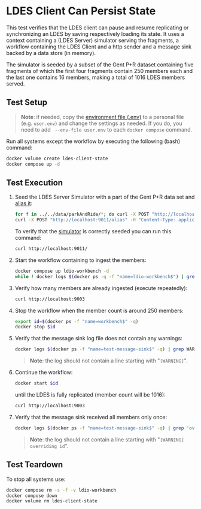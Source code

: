 # LDES Client Can Persist State
This test verifies that the LDES client can pause and resume replicating or synchronizing an LDES by saving respectively loading its state. It uses a context containing a (LDES Server) simulator serving the fragments, a workflow containing the LDES Client and a http sender and a message sink backed by a data store (in memory).

The simulator is seeded by a subset of the Gent P+R dataset containing five fragments of which the first four fragments contain 250 members each and the last one contains 16 members, making a total of 1016 LDES members served. 

## Test Setup
> **Note**: if needed, copy the [environment file (.env)](./.env) to a personal file (e.g. `user.env`) and change the settings as needed. If you do, you need to add ` --env-file user.env` to each `docker compose` command.

Run all systems except the workflow by executing the following (bash) command:
```bash
docker volume create ldes-client-state
docker compose up -d
```

## Test Execution
1. Seed the LDES Server Simulator with a part of the Gent P+R data set and [alias it](./create-alias.json):
    ```bash
    for f in ../../data/parkAndRide/*; do curl -X POST "http://localhost:9011/ldes" -H "Content-Type: text/turtle" -d "@$f"; done
    curl -X POST "http://localhost:9011/alias" -H "Content-Type: application/json" -d '@data/create-alias.json'
    ```
    To verify that the [simulator](http://localhost:9011/) is correctly seeded you can run this command: 
    ```bash
    curl http://localhost:9011/
    ```

2. Start the workflow containing to ingest the members:
   ```bash
   docker compose up ldio-workbench -d
   while ! docker logs $(docker ps -q -f "name=ldio-workbench$") | grep 'Started Application in' ; do sleep 1; done
   ```

3. Verify how many members are already ingested (execute repeatedly):
    ```bash
    curl http://localhost:9003
    ```

4. Stop the workflow when the member count is around 250 members:
   ```bash
   export id=$(docker ps -f "name=workbench$" -q)
   docker stop $id
   ```

5. Verify that the message sink log file does not contain any warnings:
    ```bash
    docker logs $(docker ps -f "name=test-message-sink$" -q) | grep WARNING
    ```
    > **Note**: the log should not contain a line starting with "`[WARNING]`".

6. Continue the workflow:
   ```bash
   docker start $id
   ```
   until the LDES is fully replicated (member count will be 1016):
    ```bash
    curl http://localhost:9003
    ```

7. Verify that the message sink received all members only once:
    ```bash
    docker logs $(docker ps -f "name=test-message-sink$" -q) | grep 'overriding id'
    ```
    > **Note**: the log should not contain a line starting with "`[WARNING] overriding id`".

## Test Teardown
To stop all systems use:
```bash
docker compose rm -s -f -v ldio-workbench
docker compose down
docker volume rm ldes-client-state
```
